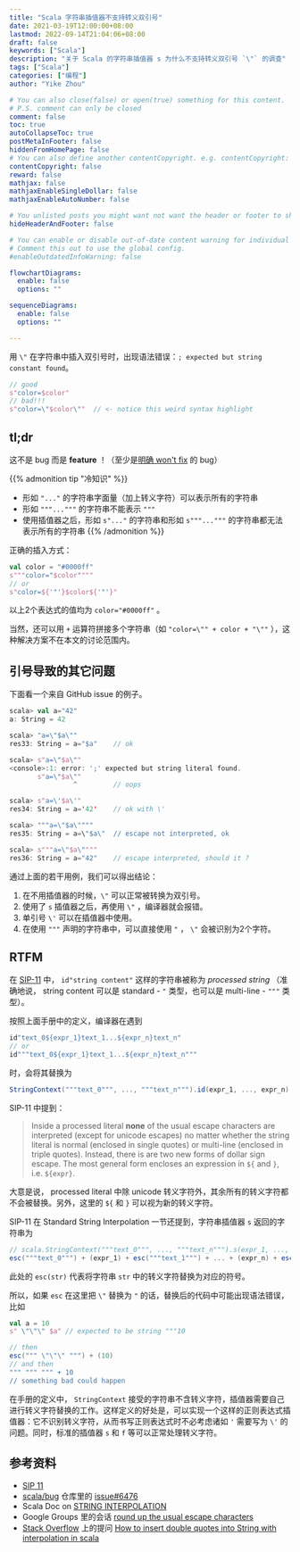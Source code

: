 ```yaml
---
title: "Scala 字符串插值器不支持转义双引号"
date: 2021-03-19T12:00:00+08:00
lastmod: 2022-09-14T21:04:06+08:00
draft: false
keywords: ["Scala"]
description: "关于 Scala 的字符串插值器 s 为什么不支持转义双引号 `\"` 的调查"
tags: ["Scala"]
categories: ["编程"]
author: "Yike Zhou"

# You can also close(false) or open(true) something for this content.
# P.S. comment can only be closed
comment: false
toc: true
autoCollapseToc: true
postMetaInFooter: false
hiddenFromHomePage: false
# You can also define another contentCopyright. e.g. contentCopyright: "This is another copyright."
contentCopyright: false
reward: false
mathjax: false
mathjaxEnableSingleDollar: false
mathjaxEnableAutoNumber: false

# You unlisted posts you might want not want the header or footer to show
hideHeaderAndFooter: false

# You can enable or disable out-of-date content warning for individual post.
# Comment this out to use the global config.
#enableOutdatedInfoWarning: false

flowchartDiagrams:
  enable: false
  options: ""

sequenceDiagrams:
  enable: false
  options: ""

---
```


<!--more-->
用 `\"` 在字符串中插入双引号时，出现语法错误：`; expected but string constant found`。

```scala
// good
s"color=$color"
// bad!!!
s"color=\"$color\""  // <- notice this weird syntax highlight
```

## tl;dr

这不是 bug 而是 **feature** ！（至少是[明确 won't fix](https://groups.google.com/d/topic/scala-sips/d2K23f__6b0/discussion) 的 bug）

{{% admonition tip "冷知识" %}}
- 形如 `"..."` 的字符串字面量（加上转义字符）可以表示所有的字符串
- 形如 `"""..."""` 的字符串不能表示 `"""`
- 使用插值器之后，形如 `s"..."` 的字符串和形如 `s"""..."""` 的字符串都无法表示所有的字符串
{{% /admonition %}}

正确的插入方式：

```scala
val color = "#0000ff"
s"""color="$color""""
// or
s"color=${'"'}$color${'"'}"
```

以上2个表达式的值均为 `color="#0000ff"` 。

当然，还可以用 `+` 运算符拼接多个字符串（如 `"color=\"" + color + "\""` ），这种解决方案不在本文的讨论范围内。

## 引号导致的其它问题

下面看一个来自 GitHub issue 的例子。

```scala
scala> val a="42"
a: String = 42

scala> "a=\"$a\""
res33: String = a="$a"    // ok

scala> s"a=\"$a\""
<console>:1: error: ';' expected but string literal found.
       s"a=\"$a\""
                ^         // oops

scala> s"a=\'$a\'"
res34: String = a='42'    // ok with \'

scala> """a=\"$a\""""
res35: String = a=\"$a\"  // escape not interpreted, ok

scala> s"""a=\"$a\""""
res36: String = a="42"    // escape interpreted, should it ?
```

通过上面的若干用例，我们可以得出结论：

1. 在不用插值器的时候，`\"` 可以正常被转换为双引号。
2. 使用了 `s` 插值器之后，再使用 `\"` ，编译器就会报错。
3. 单引号 `\'` 可以在插值器中使用。
4. 在使用 `"""` 声明的字符串中，可以直接使用 `"` ， `\"` 会被识别为2个字符。

## RTFM

在 [SIP-11](https://docs.scala-lang.org/sips/string-interpolation.html) 中， `id"string content"` 这样的字符串被称为 *processed string* （准确地说， string content 可以是 standard - `"` 类型，也可以是 multi-line - `"""` 类型）。

按照上面手册中的定义，编译器在遇到

```scala
id"text_0${expr_1}text_1...${expr_n}text_n"
// or
id"""text_0${expr_1}text_1...${expr_n}text_n"""
```

时，会将其替换为

```scala
StringContext("""text_0""", ..., """text_n""").id(expr_1, ..., expr_n)
```

SIP-11 中提到：

> Inside a processed literal **none** of the usual escape characters are interpreted (except for unicode escapes) no matter whether the string literal is normal (enclosed in single quotes) or multi-line (enclosed in triple quotes). Instead, there is are two new forms of dollar sign escape. The most general form encloses an expression in `${` and `}`, i.e. `${expr}`.

大意是说， processed literal 中除 unicode 转义字符外，其余所有的转义字符都不会被替换。另外，这里的 `${` 和 `}` 可以视为新的转义字符。

SIP-11 在 Standard String Interpolation 一节还提到，字符串插值器 `s` 返回的字符串为

```scala
// scala.StringContext("""text_0""", ..., """text_n""").s(expr_1, ..., expr_n)
esc("""text_0""") + (expr_1) + esc("""text_1""") + ... + (expr_n) + esc("""text_n""")
```

此处的 `esc(str)` 代表将字符串 `str` 中的转义字符替换为对应的符号。

所以，如果 `esc` 在这里把 `\"` 替换为 `"` 的话，替换后的代码中可能出现语法错误，比如

```scala
val a = 10
s" \"\"\" $a" // expected to be string """10

// then
esc(""" \"\"\" """) + (10)
// and then
""" """ """ + 10
// something bad could happen
```

在手册的定义中， `StringContext` 接受的字符串不含转义字符，插值器需要自己进行转义字符替换的工作。这样定义的好处是，可以实现一个这样的正则表达式插值器：它不识别转义字符，从而书写正则表达式时不必考虑诸如 `'` 需要写为 `\'` 的问题。同时，标准的插值器 `s` 和 `f` 等可以正常处理转义字符。

## 参考资料

- [SIP 11](https://docs.scala-lang.org/sips/string-interpolation.html)
- [scala/bug](https://github.com/scala/bug) 仓库里的 [issue#6476](https://github.com/scala/bug/issues/6476)
- Scala Doc on [STRING INTERPOLATION](https://docs.scala-lang.org/overviews/core/string-interpolation.html)
- Google Groups 里的会话 [round up the usual escape characters](https://groups.google.com/g/scala-sips/c/d2K23f__6b0/discussion)
- [Stack Overflow](https://stackoverflow.com/) 上的提问 [How to insert double quotes into String with interpolation in scala](https://stackoverflow.com/questions/21086263/how-to-insert-double-quotes-into-string-with-interpolation-in-scala)
